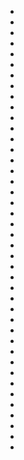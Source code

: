 - [03/15/20]: [QmRYeqHpFVw9vDwnhMq59x5bwsYNPZDA5AFp26hcdZv6Ps](https://cloudflare-ipfs.com/ipfs/QmRYeqHpFVw9vDwnhMq59x5bwsYNPZDA5AFp26hcdZv6Ps)
- [03/15/20]: [QmXSNnpgAdLEaye49Zk4nzE16ezL67wKUCihTkwePV25ni](https://cloudflare-ipfs.com/ipfs/QmXSNnpgAdLEaye49Zk4nzE16ezL67wKUCihTkwePV25ni)
- [03/15/20]: [QmXSNnpgAdLEaye49Zk4nzE16ezL67wKUCihTkwePV25ni](https://cloudflare-ipfs.com/ipfs/QmXSNnpgAdLEaye49Zk4nzE16ezL67wKUCihTkwePV25ni)
- [03/15/20]: [QmZCVViAdgYo1BXNgDasm12JAv3wpJhKQVUYRW7XLEWpeY](https://cloudflare-ipfs.com/ipfs/QmZCVViAdgYo1BXNgDasm12JAv3wpJhKQVUYRW7XLEWpeY)
- [03/15/20]: [QmZCVViAdgYo1BXNgDasm12JAv3wpJhKQVUYRW7XLEWpeY](https://cloudflare-ipfs.com/ipfs/QmZCVViAdgYo1BXNgDasm12JAv3wpJhKQVUYRW7XLEWpeY)
- [03/15/20]: [QmPCGBPSMc8Uhw3roYFEtVYDThRyk989KcoBvr5LzFRqWu](https://cloudflare-ipfs.com/ipfs/QmPCGBPSMc8Uhw3roYFEtVYDThRyk989KcoBvr5LzFRqWu)
- [03/15/20]: [Qmao98TzoBoqHKaujcm5e2UttMgBJ427BvjxaWPAER4p9g](https://cloudflare-ipfs.com/ipfs/Qmao98TzoBoqHKaujcm5e2UttMgBJ427BvjxaWPAER4p9g)
- [03/15/20]: [QmXEKK495VdHxJihvcWyGqn3wB82R2eVnudGFe4Qhay8Pt](https://cloudflare-ipfs.com/ipfs/QmXEKK495VdHxJihvcWyGqn3wB82R2eVnudGFe4Qhay8Pt)
- [03/15/20]: [QmXEKK495VdHxJihvcWyGqn3wB82R2eVnudGFe4Qhay8Pt](https://cloudflare-ipfs.com/ipfs/QmXEKK495VdHxJihvcWyGqn3wB82R2eVnudGFe4Qhay8Pt)
- [03/15/20]: [QmTML4ShH4USpvsA9Y6iRWgePaEC63GnywyyuK9mKGbBue](https://cloudflare-ipfs.com/ipfs/QmTML4ShH4USpvsA9Y6iRWgePaEC63GnywyyuK9mKGbBue)
- [03/15/20]: [QmTML4ShH4USpvsA9Y6iRWgePaEC63GnywyyuK9mKGbBue](https://cloudflare-ipfs.com/ipfs/QmTML4ShH4USpvsA9Y6iRWgePaEC63GnywyyuK9mKGbBue)
- [03/15/20]: [QmTML4ShH4USpvsA9Y6iRWgePaEC63GnywyyuK9mKGbBue](https://cloudflare-ipfs.com/ipfs/QmTML4ShH4USpvsA9Y6iRWgePaEC63GnywyyuK9mKGbBue)
- [03/15/20]: [QmTML4ShH4USpvsA9Y6iRWgePaEC63GnywyyuK9mKGbBue](https://cloudflare-ipfs.com/ipfs/QmTML4ShH4USpvsA9Y6iRWgePaEC63GnywyyuK9mKGbBue)
- [03/15/20]: [QmRGXRTPUEr25J56hW4Y3xhtNNG6UgAyUAF1kKZpHHjzU3](https://cloudflare-ipfs.com/ipfs/QmRGXRTPUEr25J56hW4Y3xhtNNG6UgAyUAF1kKZpHHjzU3)
- [03/15/20]: [QmRGXRTPUEr25J56hW4Y3xhtNNG6UgAyUAF1kKZpHHjzU3](https://cloudflare-ipfs.com/ipfs/QmRGXRTPUEr25J56hW4Y3xhtNNG6UgAyUAF1kKZpHHjzU3)
- [03/15/20]: [QmRGXRTPUEr25J56hW4Y3xhtNNG6UgAyUAF1kKZpHHjzU3](https://cloudflare-ipfs.com/ipfs/QmRGXRTPUEr25J56hW4Y3xhtNNG6UgAyUAF1kKZpHHjzU3)
- [03/15/20]: [QmVcnAXwt6DK3tF1zEkzBe7UhX8Eq97db6sm9N2Hbens8H](https://cloudflare-ipfs.com/ipfs/QmVcnAXwt6DK3tF1zEkzBe7UhX8Eq97db6sm9N2Hbens8H)
- [03/15/20]: [QmVcnAXwt6DK3tF1zEkzBe7UhX8Eq97db6sm9N2Hbens8H](https://cloudflare-ipfs.com/ipfs/QmVcnAXwt6DK3tF1zEkzBe7UhX8Eq97db6sm9N2Hbens8H)
- [03/15/20]: [QmPmwb1zJzjqcdUosVxoAsFhLR118iPbTS9nfTrCqEPXdm](https://cloudflare-ipfs.com/ipfs/QmPmwb1zJzjqcdUosVxoAsFhLR118iPbTS9nfTrCqEPXdm)
- [03/15/20]: [QmYi3BGiWXvSjd5aZs8nfkKbGKZH4yq9pxB8TZ6bpfCVT2](https://cloudflare-ipfs.com/ipfs/QmYi3BGiWXvSjd5aZs8nfkKbGKZH4yq9pxB8TZ6bpfCVT2)
- [03/15/20]: [QmYi3BGiWXvSjd5aZs8nfkKbGKZH4yq9pxB8TZ6bpfCVT2](https://cloudflare-ipfs.com/ipfs/QmYi3BGiWXvSjd5aZs8nfkKbGKZH4yq9pxB8TZ6bpfCVT2)
- [03/15/20]: [QmceCPFgaqzTnt7E1iKU9kpgpeKq6DdETvYKkqPh1JkEPm](https://cloudflare-ipfs.com/ipfs/QmceCPFgaqzTnt7E1iKU9kpgpeKq6DdETvYKkqPh1JkEPm)
- [03/15/20]: [QmbYF3GM1zaM9caRvqRVygnNJPgg6rDQFQamnVDZax119C](https://cloudflare-ipfs.com/ipfs/QmbYF3GM1zaM9caRvqRVygnNJPgg6rDQFQamnVDZax119C)
- [03/15/20]: [QmWZ3bbYWpDZRPNLGT5snipxk7wSPhioLdBiTEbjo9HgkA](https://cloudflare-ipfs.com/ipfs/QmWZ3bbYWpDZRPNLGT5snipxk7wSPhioLdBiTEbjo9HgkA)
- [03/15/20]: [QmXGQr3JD3kfXi45Emzi25j59YGDaug8aseqtjXadL9uBf](https://cloudflare-ipfs.com/ipfs/QmXGQr3JD3kfXi45Emzi25j59YGDaug8aseqtjXadL9uBf)
- [03/15/20]: [QmRKN259cPwiRsXNXbRBzeR5WuHxhAxeYUUYex1GUWNrL6](https://cloudflare-ipfs.com/ipfs/QmRKN259cPwiRsXNXbRBzeR5WuHxhAxeYUUYex1GUWNrL6)
- [03/15/20]: [QmaxWSxg3HQjkRiwLuoganijk1oJtiGanTjJczaSjrpGfa](https://cloudflare-ipfs.com/ipfs/QmaxWSxg3HQjkRiwLuoganijk1oJtiGanTjJczaSjrpGfa)
- [03/15/20]: [QmaxWSxg3HQjkRiwLuoganijk1oJtiGanTjJczaSjrpGfa](https://cloudflare-ipfs.com/ipfs/QmaxWSxg3HQjkRiwLuoganijk1oJtiGanTjJczaSjrpGfa)
- [03/15/20]: [QmaxWSxg3HQjkRiwLuoganijk1oJtiGanTjJczaSjrpGfa](https://cloudflare-ipfs.com/ipfs/QmaxWSxg3HQjkRiwLuoganijk1oJtiGanTjJczaSjrpGfa)
- [03/15/20]: [QmaxWSxg3HQjkRiwLuoganijk1oJtiGanTjJczaSjrpGfa](https://cloudflare-ipfs.com/ipfs/QmaxWSxg3HQjkRiwLuoganijk1oJtiGanTjJczaSjrpGfa)
- [03/15/20]: [QmaxWSxg3HQjkRiwLuoganijk1oJtiGanTjJczaSjrpGfa](https://cloudflare-ipfs.com/ipfs/QmaxWSxg3HQjkRiwLuoganijk1oJtiGanTjJczaSjrpGfa)
- [03/15/20]: [QmcmP1nHwLCu9jHNYGF42vjiqBJgS8Qro8s45ZHxAK7Uc7](https://cloudflare-ipfs.com/ipfs/QmcmP1nHwLCu9jHNYGF42vjiqBJgS8Qro8s45ZHxAK7Uc7)
- [03/15/20]: [QmcmP1nHwLCu9jHNYGF42vjiqBJgS8Qro8s45ZHxAK7Uc7](https://cloudflare-ipfs.com/ipfs/QmcmP1nHwLCu9jHNYGF42vjiqBJgS8Qro8s45ZHxAK7Uc7)
- [03/15/20]: [QmbWLrrpBCrbx43Bo5KLwpSfpAiGNx6Eu3YBz6D7UJ5nwB](https://cloudflare-ipfs.com/ipfs/QmbWLrrpBCrbx43Bo5KLwpSfpAiGNx6Eu3YBz6D7UJ5nwB)
- [03/15/20]: [QmbWLrrpBCrbx43Bo5KLwpSfpAiGNx6Eu3YBz6D7UJ5nwB](https://cloudflare-ipfs.com/ipfs/QmbWLrrpBCrbx43Bo5KLwpSfpAiGNx6Eu3YBz6D7UJ5nwB)
- [03/15/20]: [QmbWLrrpBCrbx43Bo5KLwpSfpAiGNx6Eu3YBz6D7UJ5nwB](https://cloudflare-ipfs.com/ipfs/QmbWLrrpBCrbx43Bo5KLwpSfpAiGNx6Eu3YBz6D7UJ5nwB)
- [03/15/20]: [QmfJPwpMUY9fQkFdXLv4GaaEWfhvo59tapCmqSksxvEERn](https://cloudflare-ipfs.com/ipfs/QmfJPwpMUY9fQkFdXLv4GaaEWfhvo59tapCmqSksxvEERn)
- [03/15/20]: [QmbxTjT4msLftWmKiYWnWApq9QrP5stjLjfzQDeHQSGNYZ](https://cloudflare-ipfs.com/ipfs/QmbxTjT4msLftWmKiYWnWApq9QrP5stjLjfzQDeHQSGNYZ)
- [03/15/20]: [QmbxTjT4msLftWmKiYWnWApq9QrP5stjLjfzQDeHQSGNYZ](https://cloudflare-ipfs.com/ipfs/QmbxTjT4msLftWmKiYWnWApq9QrP5stjLjfzQDeHQSGNYZ)
- [03/15/20]: [QmbxTjT4msLftWmKiYWnWApq9QrP5stjLjfzQDeHQSGNYZ](https://cloudflare-ipfs.com/ipfs/QmbxTjT4msLftWmKiYWnWApq9QrP5stjLjfzQDeHQSGNYZ)
- [03/15/20]: [QmfB61Af8XTimyvdnottAoZaqt5ndRWwCFnMtswMuAhNdY](https://cloudflare-ipfs.com/ipfs/QmfB61Af8XTimyvdnottAoZaqt5ndRWwCFnMtswMuAhNdY)
- [03/15/20]: [QmfB61Af8XTimyvdnottAoZaqt5ndRWwCFnMtswMuAhNdY](https://cloudflare-ipfs.com/ipfs/QmfB61Af8XTimyvdnottAoZaqt5ndRWwCFnMtswMuAhNdY)
